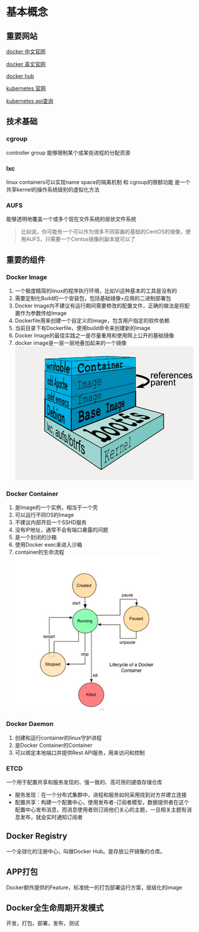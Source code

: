 # 基本概念

## 重要网站
[docker 中文官网](http://www.docker-cn.com/)

[docker 英文官网](http://docker.com/)

[docker hub](https://hub.docker.com/)

[kubernetes 官网](https://kubernetes.io/)

[kubernetes api查询](https://kubernetes.io/docs/reference/)

## 技术基础

### cgroup
controller group 能够限制某个或某些进程的分配资源

### lxc
linux containers可以实现name space的隔离机制 和 cgroup的限额功能
是一个共享kernel的操作系统级别的虚拟化方法

### AUFS
能够透明地覆盖一个或多个现在文件系统的层状文件系统
> 比如说，你可能有一个可以作为很多不同容器的基础的CentOS的镜像，使用AUFS，只需要一个Centos镜像的副本就可以了

## 重要的组件

### Docker Image
1. 一个极度精简的linux的程序执行环境，比如Vi这种基本的工具是没有的
2. 需要定制化Build的一个安装包，包括基础镜像+应用的二进制部署包
3. Docker Image内不建议有运行期间需要修改的配置文件，正确的做法是将配置作为参数传给Image
4. Dockerfile用来创建一个自定义的image，包含用户指定的软件依赖
5. 当前目录下有Dockerfile，使用build命令来创建新的image
6. Docker Image的最佳实践之一是尽量重用和使用网上公开的基础镜像
7. docker image是一层一层地叠加起来的一个镜像
  ![02](imgs/02.bmp)

### Docker Container
1. 是Image的一个实例，相当于一个壳
2. 可以运行不同OS的Image
3. 不建议内部开启一个SSHD服务
4. 没有IP地址，通常不会有端口暴露的问题
5. 是一个封闭的沙箱
6. 使用Docker exec来进入沙箱
7. container的生命流程
  ![01](imgs/01.bmp)
  
### Docker Daemon
1. 创建和运行container的linux守护进程
2. 是Docker Container的Container
3. 可以绑定本地端口并提供Rest API服务，用来访问和控制

### ETCD
一个用于配置共享和服务发现的、强一致的、高可用的键值存储仓库
* 服务发现：在一个分布式集群中，进程和服务如何采用找到对方并建立连接
* 配置共享：构建一个配置中心，使用发布者-订阅者模型，数据提供者在这个配置中心发布消息，而消息使用者则订阅他们关心的主题，一旦相关主题有消息发布，就会实时通知订阅者


## Docker Registry
一个全球化的注册中心，叫做Docker Hub。是存放公开镜像的仓库。


## APP打包
Docker额外提供的Feature，标准统一的打包部署运行方案，层级化的image

## Docker全生命周期开发模式
开发，打包，部署，发布，测试